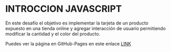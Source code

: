 # INTROCCION JAVASCRIPT
En este desafío el objetivo es implementar la tarjeta de un producto expuesto en una tienda online y agregar
interacción de usuario permitiendo modificar la cantidad y el color del producto.

Puedes ver la página en GitHub-Pages en este enlace [LINK](https://camijaviera.github.io/Desafio1-Javascript/)